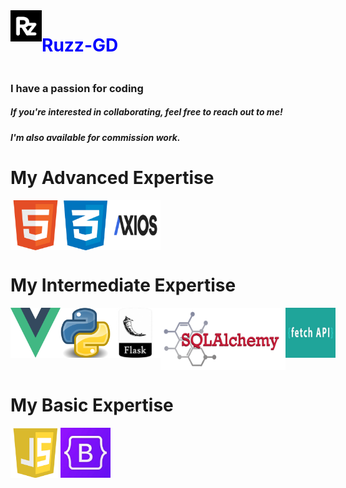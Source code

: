 <div style="display: flex; ">
    <img src="./images/rzlogo.png" alt="ruzz" width="50" height="50">
    <h1 style="color:blue">Ruzz-GD</h1>
</div>
<h3>I have a passion for coding</h3>
<h5>If you're interested in collaborating, feel free to reach out to me!</h5>
<h5>I'm also available for commission work.</h5>
<h1>My Advanced Expertise</h1>
<div style="display: flex;">
    <img src="./images/html.png" alt="Html" width="80" height="80">
    <img src="./images/css.png" alt="Css" width="80" height="80">
    <img src="./images/axios.png" alt="Axios" width="80" height="80">
</div>
<h1>My Intermediate Expertise</h1>
<div style="display: flex; ">
    <img src="./images/vuelogo.png" alt="Vue.js Logo" width="80" height="80">
    <img src="./images/pylogo.png" alt="Python" width="80" height="80">
    <img src="./images/flask.png" alt="Flask" width="80" height="80">
    <img src="./images/sqlalchemy.png" alt="sql" width="200" height="100">
    <img src="./images/fetch.png" alt="fetch" width="80" height="80">
</div>
<h1>My Basic Expertise</h1>
<div style="display: flex; ">
    <img src="./images/js.png" alt="Js" width="80" height="80">
    <img src="./images/bootstrap.jpg" alt="bootstrap" width="80" height="80">
</div>

